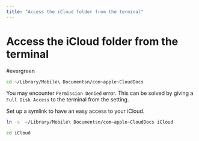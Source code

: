 ```yaml
---
title: "Access the iCloud folder from the terminal"
---
```


# Access the iCloud folder from the terminal
#evergreen

```sh
cd ~/Library/Mobile\ Documentsn/com~apple~CloudDocs
```

You may encounter `Permission Denied` error. This can be solved by giving a `Full Disk Access` to the terminal from the setting.

Set up a symlink to have an easy access to your iCloud.

```sh
ln -s  ~/Library/Mobile\ Documentsn/com~apple~CloudDocs iCloud

cd iCloud
```